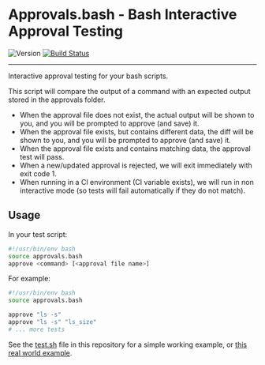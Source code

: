 Approvals.bash - Bash Interactive Approval Testing
==================================================

![Version](https://img.shields.io/badge/version-0.2.1-blue.svg)
[![Build Status](https://travis-ci.com/DannyBen/approvals.bash.svg?branch=master)](https://travis-ci.com/DannyBen/approvals.bash)

---

Interactive approval testing for your bash scripts.

This script will compare the output of a command with an expected output
stored in the approvals folder.
 
- When the approval file does not exist, the actual output will be shown to
  you, and you will be prompted to approve (and save) it.
- When the approval file exists, but contains different data, the diff will
  be shown to you, and you will be prompted to approve (and save) it.
- When the approval file exists and contains matching data, the approval
  test will pass.
- When a new/updated approval is rejected, we will exit immediately with
  exit code 1.
- When running in a CI environment (CI variable exists), we will run in non
  interactive mode (so tests will fail automatically if they do not match).

Usage
--------------------------------------------------

In your test script:

```bash
#!/usr/bin/env bash
source approvals.bash
approve <command> [<approval file name>]
```

For example:

```bash
#!/usr/bin/env bash
source approvals.bash

approve "ls -s"
approve "ls -s" "ls_size"
# ... more tests
```

See the [test.sh](test/test.sh) file in this repository for a simple working 
example, or [this real world example][1].


[1]: https://github.com/DannyBen/rush-cli/blob/master/test/test.sh